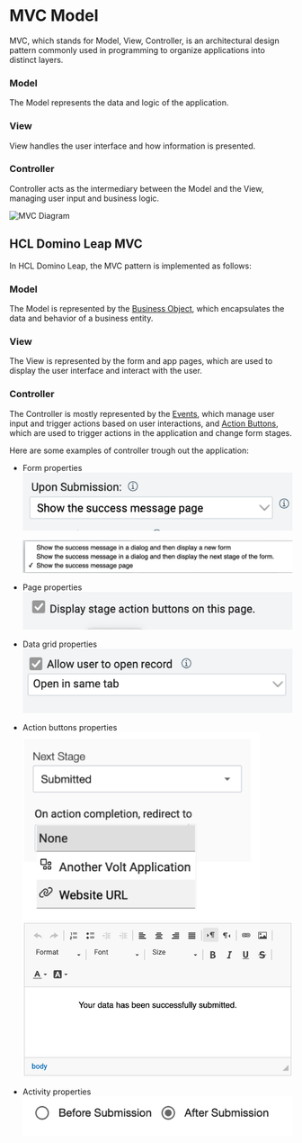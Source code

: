 # MVC Model

MVC, which stands for Model, View, Controller, is an architectural design pattern commonly used in programming to
organize applications into distinct layers.

### Model

The Model represents the data and logic of the application.

### View

View handles the user interface and how information is presented.

### Controller

Controller acts as the intermediary between the Model and the View, managing user input and business logic.

![MVC Diagram](https://upload.wikimedia.org/wikipedia/commons/thumb/a/a0/MVC-Process.svg/1280px-MVC-Process.svg.png)

## HCL Domino Leap MVC

In HCL Domino Leap, the MVC pattern is implemented as follows:

### Model

The Model is represented by the [Business Object](/intermediate/business_object), which encapsulates the data and
behavior of a business entity.

### View

The View is represented by the form and app pages, which are used to display the user interface and interact with the
user.

### Controller

The Controller is mostly represented by the [Events](/low-code-basics/js_in_dleap/running_js), which manage user input
and trigger actions based on user interactions, and [Action Buttons](/basics/stages.html#action-activities), which are used to trigger actions in the application
and change form stages.

Here are some examples of controller trough out the application:
 - Form properties
    ![img_1.png](img_1.png)


    ![img.png](img.png)
 - Page properties
    ![img_2.png](img_2.png)
 - Data grid properties
![img_3.png](img_3.png)
 - Action buttons properties
![img_4.png](img_4.png)
![img_5.png](img_5.png)
 - Activity properties
![img_6.png](img_6.png)
